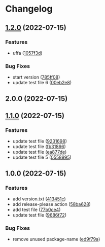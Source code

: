 # Changelog

## [1.2.0](https://github.com/andrea689/test/compare/v1.1.0...v1.2.0) (2022-07-15)


### Features

* uffa ([1057f3d](https://github.com/andrea689/test/commit/1057f3db00fa8d841ff635975a149b654330f6e0))


### Bug Fixes

* start version ([785ff08](https://github.com/andrea689/test/commit/785ff08f2ab787f4ac088dd855e3d8c74696b81d))
* update test file 6 ([00eb2e8](https://github.com/andrea689/test/commit/00eb2e804f15afb80fa4943156954fe260689edc))

## 2.0.0 (2022-07-15)

## [1.1.0](https://github.com/andrea689/test/compare/v1.0.0...v1.1.0) (2022-07-15)


### Features

* update test file ([9231698](https://github.com/andrea689/test/commit/9231698a19ede62f50aba7a549a01f61512bef67))
* update test file ([fb31866](https://github.com/andrea689/test/commit/fb318669ecbb22663d493b310527b7bb9e6e886d))
* update test file ([ea877de](https://github.com/andrea689/test/commit/ea877de0896921511711ebfb3ca15952198527c4))
* update test file 5 ([0558995](https://github.com/andrea689/test/commit/05589950d1064ec72df22262460e92ee89a7665e))

## 1.0.0 (2022-07-15)


### Features

* add  version.txt ([413451c](https://github.com/andrea689/test/commit/413451c0b35cf8fcfa2bc63adf3ba03a908ca387))
* add release-please action ([58ba628](https://github.com/andrea689/test/commit/58ba6288b4268d0108d226839bfe4500f7907a4c))
* add test file ([77b0ce4](https://github.com/andrea689/test/commit/77b0ce43637f1e004335435fcaa14b8a4ef30be6))
* update test file ([9686f72](https://github.com/andrea689/test/commit/9686f728d89cf80fd68c5d6d212cfab25e9af0ac))


### Bug Fixes

* remove unused package-name ([ed9f79a](https://github.com/andrea689/test/commit/ed9f79a1d4f43ef2fc8e73ca8bc7a7f5afb85e69))

